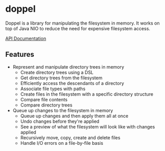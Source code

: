 # doppel
Doppel is a library for manipulating the filesystem in memory. It works on top of Java NIO to reduce the need for
expensive filesystem access.

[API Documentation](https://lostatc.github.io/doppel/api/doppel)

## Features
* Represent and manipulate directory trees in memory
  * Create directory trees using a DSL
  * Get directory trees from the filesystem
  * Efficiently access the descendants of a directory
  * Associate file types with paths
  * Create files in the filesystem with a specific directory structure
  * Compare file contents
  * Compare directory trees
* Queue up changes to the filesystem in memory
  * Queue up changes and then apply them all at once
  * Undo changes before they're applied
  * See a preview of what the filesystem will look like with changes applied
  * Recursively move, copy, create and delete files
  * Handle I/O errors on a file-by-file basis
